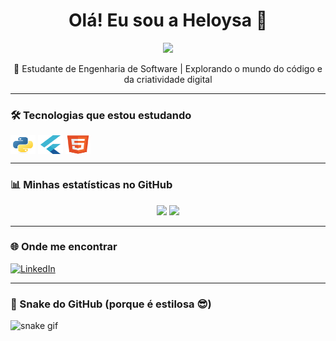 <h1 align="center">Olá! Eu sou a Heloysa 👋</h1>

<p align="center">
  <img src="https://media.giphy.com/media/hvRJCLFzcasrR4ia7z/giphy.gif" width="30"/>
</p>

<p align="center">🌱 Estudante de Engenharia de Software | Explorando o mundo do código e da criatividade digital</p>

---

### 🛠 Tecnologias que estou estudando

<div style="display: inline_block">
  <img align="center" alt="Python" height="30" width="40" src="https://raw.githubusercontent.com/devicons/devicon/master/icons/python/python-original.svg">
  <img align="center" alt="Flutter" height="30" width="40" src="https://raw.githubusercontent.com/devicons/devicon/master/icons/flutter/flutter-original.svg">
  <img align="center" alt="HTML" height="30" width="40" src="https://raw.githubusercontent.com/devicons/devicon/master/icons/html5/html5-original.svg">
</div>

---

### 📊 Minhas estatísticas no GitHub

<div align="center">
  <img height="180em" src="https://github-readme-stats.vercel.app/api?username=HeloysaF&show_icons=true&theme=tokyonight" />
  <img height="180em" src="https://github-readme-stats.vercel.app/api/top-langs/?username=HeloysaF&layout=compact&theme=tokyonight"/>
</div>

---

### 🌐 Onde me encontrar

[![LinkedIn](https://img.shields.io/badge/-LinkedIn-%230077B5?style=for-the-badge&logo=linkedin&logoColor=white)]([https://www.linkedin.com/in/seu-usuario-linkedin](https://www.linkedin.com/in/heloysa-fernandes-soares-42300b352/))

---

### 🐍 Snake do GitHub (porque é estilosa 😎)

![snake gif](https://raw.githubusercontent.com/HeloysaF/HeloysaF/output/github-contribution-grid-snake.svg)
